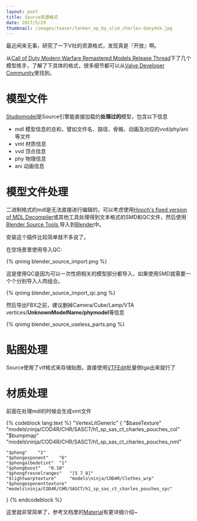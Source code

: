 ```yaml
---
layout: post
title: Source资源格式
date: 2017/5/29
thumbnail: /images/teaser/tanker_op_by_slim_charles-dany4nk.jpg
---
```


最近闲来无事，研究了一下V社的资源格式，发现真是『开放』啊。

<!--more-->

从[Call of Duty Modern Warfare Remastered Models Release Thread](https://facepunch.com/showthread.php?t=1541193)下了几个模型练手，了解了下具体的格式，很多细节都可以从[Valve Developer Community](https://developer.valvesoftware.com/wiki/Main_Page)里找到。

# 模型文件

[Studiomodel](https://developer.valvesoftware.com/wiki/Studiomodel)是Source引擎能直接加载的**处理过的**模型，包含以下信息

- mdl 模型信息的总和，譬如文件名、路径、骨骼、动画及对应的vvd/phy/ani等文件
- vmt 材质信息
- vvd 顶点信息
- phy 物理信息
- ani 动画信息

# 模型文件处理

二进制格式的mdl是无法直接进行编辑的，可以考虑使用[Hooch's fixed version of MDL Decompiler](http://gamebanana.com/tools/5083)或其他工具处理得到文本格式的SMD和QC文件，然后使用[Blender Source Tools
](https://developer.valvesoftware.com/wiki/Blender_Source_Tools)导入到[Blender](https://www.blender.org/)中。

安装这个插件比较简单就不多说了。

在空场景里使用导入QC:

{% qnimg blender_source_import.png %}

这是使用QC是因为可以一次性把相关的模型部分都导入，如果使用SMD就需要一个个分别导入人肉组合。

{% qnimg blender_source_import_qc.png %}

然后导出FBX之前，建议删掉Camera/Cube/Lamp/VTA vertices/**UnknownModelName/phymodel**等信息

{% qnimg blender_source_useless_parts.png %}

# 贴图处理

Source使用了vtf格式来存储贴图，直接使用[VTFEdit](https://developer.valvesoftware.com/wiki/VTFEdit)批量倒tga出来就行了

# 材质处理

前面在处理mdl的时候会生成vmt文件

{% codeblock lang:text %}
"VertexLitGeneric"
{
	"$baseTexture" "models\ninja/COD4R/CHR/SASCT/h1_sp_sas_ct_charles_pouches_col"
	"$bumpmap"    "models\ninja/COD4R/CHR/SASCT/h1_sp_sas_ct_charles_pouches_nml"
	
	"$phong"	"1"
	"$phongexponent"	"6"
	"$phongalbedotint"	"1"
	"$phongboost"	"0.10"
	"$phongfresnelranges"	"[5 7 8]"
    "$lightwarptexture" 	"models\ninja/COD4R/Clothes_wrp"
	"$phongexponenttexture" "models\ninja/COD4R/CHR/SASCT/h1_sp_sas_ct_charles_pouches_spc"
}
{% endcodeblock %}

这里就非常简单了，参考文档里的[Material](https://developer.valvesoftware.com/wiki/Vmt)有更详细介绍~

